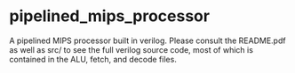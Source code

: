 pipelined_mips_processor
========================

A pipelined MIPS processor built in verilog. Please consult the README.pdf as well as src/ to see the full verilog source code, most of which is contained in the  ALU, fetch, and decode files.
